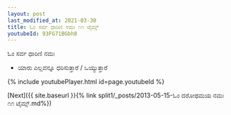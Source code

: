 ```yaml
---
layout: post
last_modified_at: 2021-03-30
title: ಓಂ ಸರ್ವ ಧಾರಿಣಿ ನಮಃ ೧೧ ಟೈಮ್ಸ್
youtubeId: 93FG71BGbh8
---
```

 
 
 ಓಂ ಸರ್ವ ಧಾರಿಣಿ ನಮಃ  
 
 -  ಯಾರು ಎಲ್ಲವನ್ನೂ ಧರಿಸುತ್ತಾರೆ / ಒಯ್ಯುತ್ತಾರೆ 
 
  
 
  
 
 
 
 
 
 


{% include youtubePlayer.html id=page.youtubeId %}
 
[Next]({{ site.baseurl }}{% link  split1/_posts/2013-05-15-ಓಂ ದರೋಥಮಯ ನಮಃ ೧೧ ಟೈಮ್ಸ್.md%})
 
